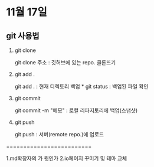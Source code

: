 11월 17일
==================
git 사용법
--------------------



1. git clone

    git clone 주소 : 깃허브에 있는 repo. 클론뜨기

2. git add .

    git add . : 현재 디렉토리 백업
        * git status : 백업된 파일 확인

3. git commit

    git commit -m "메모" : 로컬 리파지토리에 백업(스냅샷)
        
4. git push

    git push : 서버(remote repo.)에 업로드



=========================

1.md확장자의 가 뭣인가
2.io페이지 꾸미기 및 테마 교체
